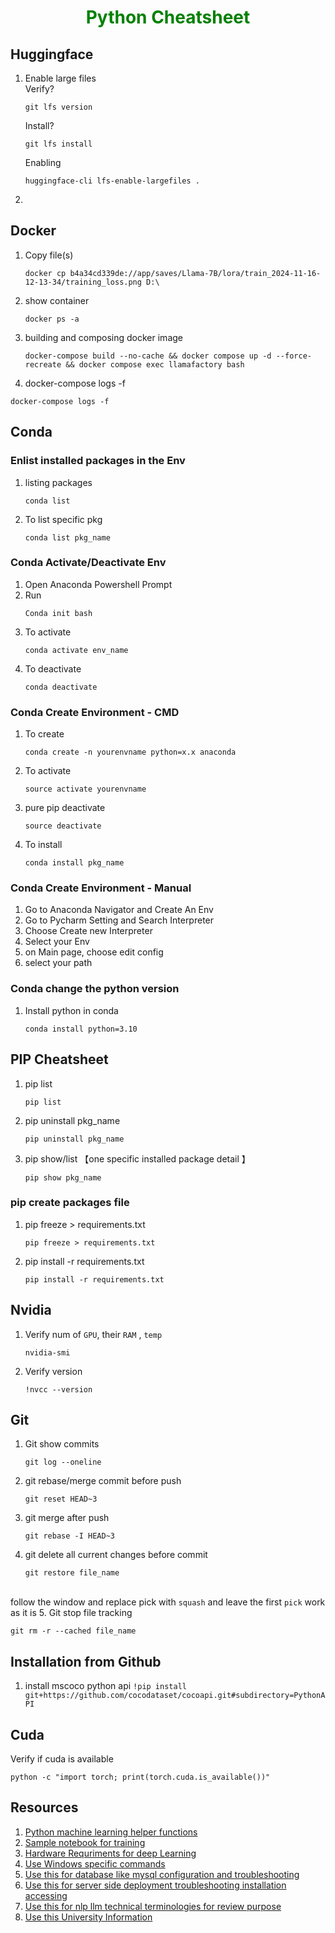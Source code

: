 <h1 align='center' style='color: green' >Python Cheatsheet</h1>                                                                                                     

## Huggingface
1. Enable large files <br/>
   Verify?
   ```
   git lfs version
   ```
   Install?
   ```
   git lfs install
   ```
   Enabling
   ```
   huggingface-cli lfs-enable-largefiles .
   ```
2. 
## Docker
1. Copy file(s)
   ```
   docker cp b4a34cd339de://app/saves/Llama-7B/lora/train_2024-11-16-12-13-34/training_loss.png D:\
   ```
2. show container
   ```
   docker ps -a
   ```
3. building and composing docker image
   ```
   docker-compose build --no-cache && docker compose up -d --force-recreate && docker compose exec llamafactory bash
   ```
4. docker-compose logs -f
```
docker-compose logs -f
```

## Conda
### Enlist installed packages in the Env 
1. listing packages
   ```
   conda list
   ```
3. To list specific pkg
   ```
   conda list pkg_name
   ```

### Conda Activate/Deactivate Env
1. Open Anaconda Powershell Prompt 
2. Run
   ```
   Conda init bash
   ```
4. To activate
   ```
   conda activate env_name
   ```
6. To deactivate
   ```
   conda deactivate
   ```

### Conda Create Environment - CMD
1. To create
   ```
   conda create -n yourenvname python=x.x anaconda
   ```
3. To activate
   ```
   source activate yourenvname
   ```
5. pure pip deactivate
   ```
   source deactivate
   ```
6. To install
   ```
   conda install pkg_name
   ```

### Conda Create Environment - Manual
1. Go to Anaconda Navigator and Create An Env 
2. Go to Pycharm Setting and Search Interpreter
3. Choose Create new Interpreter
4. Select your Env 
5. on Main page, choose edit config
6. select your path 

### Conda change the python version 
1. Install python in conda
   ```
   conda install python=3.10
   ```

## PIP Cheatsheet 
1. pip list
   ```
   pip list
   ```
2. pip uninstall pkg_name
   ```
   pip uninstall pkg_name
   ```
3. pip show/list 【one specific installed package detail 】
   ```
   pip show pkg_name
   ```

### pip create packages file
1. pip freeze > requirements.txt
   ```
   pip freeze > requirements.txt
   ```
2. pip install -r requirements.txt
   ```
   pip install -r requirements.txt
   ```


## Nvidia 
1. Verify num of ```GPU```, their ```RAM``` , ```temp```
   ```
   nvidia-smi
   ```
3. Verify version
   ```
   !nvcc --version
   ```

## Git
1. Git show commits
   ```
   git log --oneline
   ```

2. git rebase/merge commit before push
   ```
   git reset HEAD~3
   ```
3. git merge after push
   ```
   git rebase -I HEAD~3
   ```
4. git delete all current changes before commit 
   ```
   git restore file_name
   ```
<BR/> follow the window and replace pick with ```squash``` and leave the first          ```pick``` work as it is
5. Git stop file tracking 
```
git rm -r --cached file_name
```

## Installation from Github
1. install mscoco python api
```!pip install git+https://github.com/cocodataset/cocoapi.git#subdirectory=PythonAPI```

## Cuda
Verify if cuda is available
```
python -c "import torch; print(torch.cuda.is_available())" 
```

## Resources
1. [Python machine learning helper functions](/helper_funs.py)
2. [Sample notebook for training](/notebook)
3. [Hardware Requriments for deep Learning](/hardware_requirements.md)
4. [Use Windows specific commands](/windows_commands.md)
5. [Use this for database like mysql configuration and troubleshooting](/databases.md)
6. [Use this for server side deployment troubleshooting installation accessing](/server_deployment_linux.md)
7. [Use this for nlp llm technical terminologies for review purpose](/nlp/readme.md)
8. [Use this University Information](/university_info.md)
